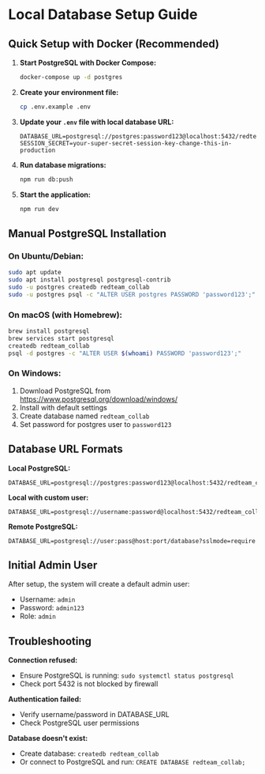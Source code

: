 # Local Database Setup Guide

## Quick Setup with Docker (Recommended)

1. **Start PostgreSQL with Docker Compose:**
   ```bash
   docker-compose up -d postgres
   ```

2. **Create your environment file:**
   ```bash
   cp .env.example .env
   ```

3. **Update your `.env` file with local database URL:**
   ```
   DATABASE_URL=postgresql://postgres:password123@localhost:5432/redteam_collab
   SESSION_SECRET=your-super-secret-session-key-change-this-in-production
   ```

4. **Run database migrations:**
   ```bash
   npm run db:push
   ```

5. **Start the application:**
   ```bash
   npm run dev
   ```

## Manual PostgreSQL Installation

### On Ubuntu/Debian:
```bash
sudo apt update
sudo apt install postgresql postgresql-contrib
sudo -u postgres createdb redteam_collab
sudo -u postgres psql -c "ALTER USER postgres PASSWORD 'password123';"
```

### On macOS (with Homebrew):
```bash
brew install postgresql
brew services start postgresql
createdb redteam_collab
psql -d postgres -c "ALTER USER $(whoami) PASSWORD 'password123';"
```

### On Windows:
1. Download PostgreSQL from https://www.postgresql.org/download/windows/
2. Install with default settings
3. Create database named `redteam_collab`
4. Set password for postgres user to `password123`

## Database URL Formats

**Local PostgreSQL:**
```
DATABASE_URL=postgresql://postgres:password123@localhost:5432/redteam_collab
```

**Local with custom user:**
```
DATABASE_URL=postgresql://username:password@localhost:5432/redteam_collab
```

**Remote PostgreSQL:**
```
DATABASE_URL=postgresql://user:pass@host:port/database?sslmode=require
```

## Initial Admin User

After setup, the system will create a default admin user:
- Username: `admin`
- Password: `admin123`
- Role: `admin`

## Troubleshooting

**Connection refused:**
- Ensure PostgreSQL is running: `sudo systemctl status postgresql`
- Check port 5432 is not blocked by firewall

**Authentication failed:**
- Verify username/password in DATABASE_URL
- Check PostgreSQL user permissions

**Database doesn't exist:**
- Create database: `createdb redteam_collab`
- Or connect to PostgreSQL and run: `CREATE DATABASE redteam_collab;`